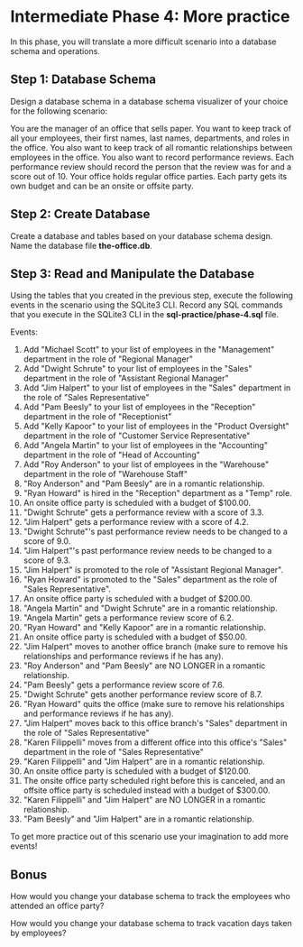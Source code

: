 # Intermediate Phase 4: More practice

In this phase, you will translate a more difficult scenario into a database
schema and operations.

## Step 1: Database Schema

Design a database schema in a database schema visualizer of your choice for
the following scenario:

You are the manager of an office that sells paper. You want to keep track of all
your employees, their first names, last names, departments, and roles in the
office. You also want to keep track of all romantic relationships between
employees in the office. You also want to record performance reviews. Each
performance review should record the person that the review was for and a score
out of 10. Your office holds regular office parties. Each party gets its own
budget and can be an onsite or offsite party.

## Step 2: Create Database

Create a database and tables based on your database schema design. Name the
database file __the-office.db__.

## Step 3: Read and Manipulate the Database

Using the tables that you created in the previous step, execute the following
events in the scenario using the SQLite3 CLI. Record any SQL commands that you
execute in the SQLite3 CLI in the __sql-practice/phase-4.sql__ file.

Events:

1. Add "Michael Scott" to your list of employees in the "Management" department
   in the role of "Regional Manager"
2. Add "Dwight Schrute" to your list of employees in the "Sales" department
   in the role of "Assistant Regional Manager"
3. Add "Jim Halpert" to your list of employees in the "Sales" department
   in the role of "Sales Representative"
4. Add "Pam Beesly" to your list of employees in the "Reception" department
   in the role of "Receptionist"
5. Add "Kelly Kapoor" to your list of employees in the "Product Oversight"
   department in the role of "Customer Service Representative"
6. Add "Angela Martin" to your list of employees in the "Accounting"
   department in the role of "Head of Accounting"
7. Add "Roy Anderson" to your list of employees in the "Warehouse"
   department in the role of "Warehouse Staff"
8. "Roy Anderson" and "Pam Beesly" are in a romantic relationship.
9. "Ryan Howard" is hired in the "Reception" department as a "Temp" role.
10. An onsite office party is scheduled with a budget of $100.00.
11. "Dwight Schrute" gets a performance review with a score of 3.3.
12. "Jim Halpert" gets a performance review with a score of 4.2.
13. "Dwight Schrute"'s past performance review needs to be changed to a score of
   9.0.
14. "Jim Halpert"'s past performance review needs to be changed to a score of
   9.3.
15. "Jim Halpert" is promoted to the role of "Assistant Regional Manager".
16. "Ryan Howard" is promoted to the "Sales" department as the role of
   "Sales Representative".
17. An onsite office party is scheduled with a budget of $200.00.
18. "Angela Martin" and "Dwight Schrute" are in a romantic relationship.
19. "Angela Martin" gets a performance review score of 6.2.
20. "Ryan Howard" and "Kelly Kapoor" are in a romantic relationship.
21. An onsite office party is scheduled with a budget of $50.00.
22. "Jim Halpert" moves to another office branch (make sure to remove his
   relationships and performance reviews if he has any).
23. "Roy Anderson" and "Pam Beesly" are NO LONGER in a romantic relationship.
24. "Pam Beesly" gets a performance review score of 7.6.
25. "Dwight Schrute" gets another performance review score of 8.7.
26. "Ryan Howard" quits the office (make sure to remove his relationships and
   performance reviews if he has any).
27. "Jim Halpert" moves back to this office branch's "Sales" department
   in the role of "Sales Representative"
28. "Karen Filippelli" moves from a different office into this office's
   "Sales" department in the role of "Sales Representative"
29. "Karen Filippelli" and "Jim Halpert" are in a romantic relationship.
30. An onsite office party is scheduled with a budget of $120.00.
31. The onsite office party scheduled right before this is canceled, and an
   offsite office party is scheduled instead with a budget of $300.00.
32. "Karen Filippelli" and "Jim Halpert" are NO LONGER in a romantic
   relationship.
33. "Pam Beesly" and "Jim Halpert" are in a romantic relationship.

To get more practice out of this scenario use your imagination to add more
events!

## Bonus

How would you change your database schema to track the employees who attended an
office party?

How would you change your database schema to track vacation days
taken by employees?